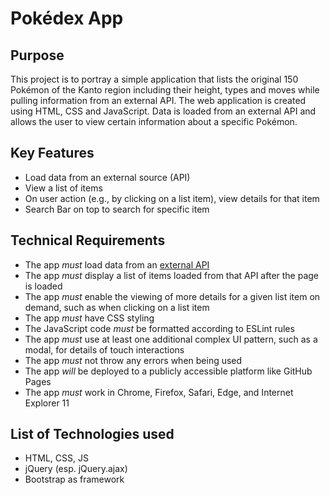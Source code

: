# Pokédex App

## Purpose
This project is to portray a simple application that lists the original 150 Pokémon of the Kanto region including their height, types and moves while pulling information from an external API.
The web application is created using HTML, CSS and JavaScript. Data is loaded from an external API and allows the user to view certain information about a specific Pokémon.

## Key Features
- Load data from an external source (API)
- View a list of items
- On user action (e.g., by clicking on a list item), view details for that item
- Search Bar on top to search for specific item

## Technical Requirements
- The app *must* load data from an [external API](https://pokeapi.co/api/v2/pokemon/?limit=150)
- The app *must* display a list of items loaded from that API after the page is loaded
- The app *must* enable the viewing of more details for a given list item on demand, such as when clicking on a list item
- The app *must* have CSS styling
- The JavaScript code *must* be formatted according to ESLint rules
- The app *must* use at least one additional complex UI pattern, such as a modal, for details of touch interactions
- The app *must* not throw any errors when being used
- The app *will* be deployed to a publicly accessible platform like GitHub Pages
- The app *must* work in Chrome, Firefox, Safari, Edge, and Internet Explorer 11

## List of Technologies used
- HTML, CSS, JS
- jQuery (esp. jQuery.ajax)
- Bootstrap as framework
